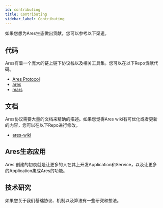 ```yaml
---
id: contributing
title: Contributing
sidebar_label: Contributing
---
```


如果您想为Ares生态做出贡献，您可以参考以下渠道。

## 代码

Ares有着一个庞大的链上链下协议栈以及相关工具集。您可以在以下Repo贡献代码。


* [Ares Protocol](https://github.com/aresprotocols)
* [ares](https://github.com/aresprotocols/ares)
* [mars](https://github.com/aresprotocols/mars)


## 文档

Ares协议需要大量的文档来精确的描述。如果您觉得Ares wiki有可优化或者更新的内容，您可以在以下Repo进行修改。

* [ares-wiki](https://github.com/aresprotocols/documentation)

## Ares生态应用

Ares 创建的初衷就是让更多的人在其上开发Application和Service，以及让更多的Application集成Ares的功能。



## 技术研究

如果您关于我们基础协议、机制以及算法有一些研究和想法。